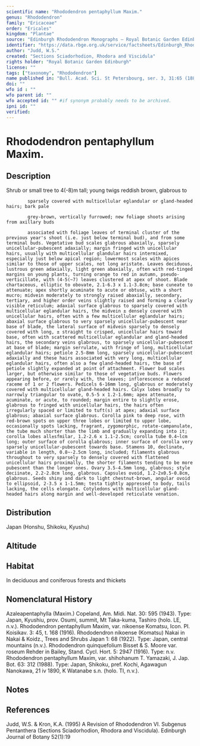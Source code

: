 ```yaml
---
scientific name: "Rhododendron pentaphyllum Maxim."
genus: "Rhododendron"
family: "Ericaceae"
order: "Ericales"
kingdom: "Plantae"
source: "Edinburgh Rhododendron Monographs – Royal Botanic Garden Edinburgh"
identifier: "https://data.rbge.org.uk/service/factsheets/Edinburgh_Rhododendron_Monographs.xhtml"
author: "Judd, W.S."
created: "Sections Sciadorhodion, Rhodora and Viscidula"
rights holder: "Royal Botanic Garden Edinburgh"
license: ""
tags: ["taxonomy", "Rhododendron"]
name published in: "Bull. Acad. Sci. St Petersbourg, ser. 3, 31:65 (1887)."
doi: ""
wfo id : ""
wfo parent id: ""
wfo accepted id: "" #if synonym probably needs to be archived.                      
ipni id: ""
verified:
---
```


                       

# Rhododendron pentaphyllum Maxim.

## Description
Shrub or small tree to 4(-8)m tall; young twigs reddish brown, glabrous to
            sparsely covered with multicellular eglandular or gland-headed hairs; bark pale
            grey-brown, vertically furrowed; new foliage shoots arising from axillary buds
            associated with foliage leaves of terminal cluster of the previous year's shoot (i.e. just below terminal bud), and from some terminal buds. Vegetative bud scales glabrous abaxially, sparsely unicellular-pubescent adaxially; margin fringed with unicellular hairs, usually with multicellular glandular hairs intermixed, especially just below apical region; lowermost scales with apices similar to those of upper scales, not long aristate. Leaves deciduous, lustrous green adaxially, light green abaxially, often with red-tinged margins on young plants, turning orange to red in autumn, pseudo-verticillate, with (4-5(~7) leaves clustered at apex of shoot. Blade chartaceous, elliptic to obovate, 2.1-6.3 x 1.1-3.8cm; base cuneate to attenuate; apex shortly acuminate to acute or obtuse, with a short mucro; midvein moderately to strongly raised abaxially, secondary, tertiary, and higher order veins slightly raised and forming a clearly visible reticulum; adaxial surface glabrous to sparsely covered with multicellular eglandular hairs, the midvein ± densely covered with unicellular hairs, often with a few multicellular eglandular hairs; abaxial surface glabrous to very sparsely unicellular-pubescent near base of blade, the lateral surface of midvein sparsely to densely covered with long, ± straight to crisped, unicellular hairs toward base, often with scattered multicellular eglandular and gland-headed hairs, the secondary veins glabrous, to sparsely unicellular-pubescent at base of blade; margin serrulate, with fringe of long, multicellular eglandular hairs; petiole 2.5-8mm long, sparsely unicellular-pubescent adaxially and these hairs associated with very long, multicellular eglandular hairs, often also a few gland-headed hairs, the base of petiole slightly expanded at point of attachment. Flower bud scales larger, but otherwise similar to those of vegetative buds. Flowers appearing before, or rarely with, the leaves; inflorescence a reduced raceme of 1 or 2 flowers. Pedicels 6-16mm long, glabrous or moderately covered with multicellular gland-headed hairs. Calyx lobes broadly to narrowly triangular to ovate, 0.5-5 x 1.2-1.6mm; apex attenuate, acuminate, or acute, to rounded; margin entire to slightly erose, glabrous to fringed with unicellular hairs, the hairs often irregularly spaced or limited to tuft(s) at apex; adaxial surface glabrous; abaxial surface glabrous. Corolla pink to deep rose, with red-brown spots on upper three lobes or limited to upper lobe, occasionally spots lacking, fragrant, zygomorphic, rotate-campanulate, the tube much shorter than the limb and gradually expanding into it; corolla lobes all±sfmilar, 1.2-2.6 x 1.1-2.5cm; corolla tube 0.4~lcm long; outer surface of corolla glabrous; inner surface of corolla very sparsely unicellular-pubescent towards base. Stamens 10, declinate, variable in length, 0.8~-2.5cm long, included; filaments glabrous throughout to very sparsely to densely covered with flattened unicellular hairs proximally, the shorter filaments tending to be more pubescent than the longer ones. Ovary 3.5-4.5mm long, glabrous; style deciinate, 2.2-2.8cm long, glabrous. Capsules ovoid, 1.2-2x0.5-0.8cm, glabrous. Seeds shiny and dark to light chestnut-brown, angular ovoid to ellipsoid, 2-3.5 x 1-1.5mm; testa tightly appressed to body, tails lacking, the cells elongate. Cotyledons with multicellular gland-headed hairs along margin and well-developed reticulate venation.

## Distribution
Japan (Honshu, Shikoku, Kyushu)

## Altitude


## Habitat
In deciduous and coniferous forests and thickets

## Nomenclatural History
Azaleapentaphylla (Maxim.) Copeland, Am. Midi. Nat. 30: 595 (1943). Type: Japan, Kyushiu, prov. Osumi, summit, Mt Taka-kuma, Tashiro (holo. LE, n.v.). Rhododendron pentaphyllum Maxim, var. nikoense Komatsu, Icon. PI. Koisikav. 3: 45, t. 168 (1916). Rhododendron nikoense (Komatsu) Nakai in Nakai & Koidz., Trees and Shrubs Japan 1: 68 (1922). Type: Japan, central mountains (n.v.). Rhododendron quinquefolium Bisset & S. Moore var. roseum Rehder in Bailey, Stand. Cycl. Hort. 5: 2947 (1916). Type: n.v. Rhododendron pentaphyllum Maxim, var. shihohanum T. Yamazaki, J. Jap. Bot. 63: 312 (1988). Type: Japan, Shikoku, pref. Kochi, Agawagun Nanokawa, 21 iv 1890, K Watanabe s.n. (holo. TI, n.v.).
                       
## Notes


## References

Judd, W.S. & Kron, K.A. (1995) A Revision of Rhododendron VI. Subgenus Pentanthera (Sections Sciadorhodion, Rhodora and Viscidula). Edinburgh Journal of Botany 52(1):19
